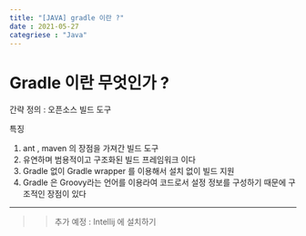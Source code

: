 ```yaml
---
title: "[JAVA] gradle 이란 ?"
date : 2021-05-27
categriese : "Java"
---
```


# Gradle 이란 무엇인가 ?

간략 정의 : 오픈소스 빌드 도구 

특징
1. ant , maven 의 장점을 가져간 빌드 도구  
2. 유연하며 범용적이고 구조화된 빌드 프레임워크 이다  
3. Gradle 없이 Gradle wrapper 를 이용해서 설치 없이 빌드 지원  
4. Gradle 은 Groovy라는 언어를 이용라여 코드로서 설정 정보를 구성하기 때문에 구조적인 장점이 있다  



---
>>추가 예정 : Intellij 에 설치하기
